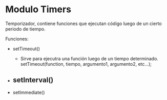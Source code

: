 # Modulo Timers

Temporizador, contiene funciones que ejecutan código luego de un cierto periodo de tiempo.

Funciones:

- setTimeout()
  - Sirve para ejecutra una función luego de un tiempo determinado.
    setTimeout(function, tiempo, argumento1, argumento2, etc...);

- setInterval()
  - 
- setImmediate()
